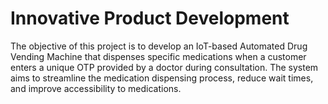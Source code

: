 # Innovative Product Development
The objective of this project is to develop an IoT-based Automated Drug Vending Machine that dispenses specific medications when a customer enters a unique OTP provided by a doctor during consultation. The system aims to streamline the medication dispensing process, reduce wait times, and improve accessibility to medications.
